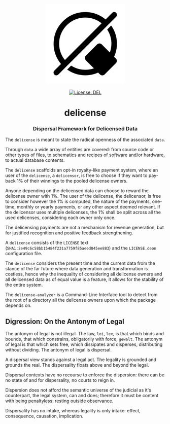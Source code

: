 <p align="center">
    <img src="https://raw.githubusercontent.com/ly3xqhl8g9/delicense/master/about/identity/delicense-logo.png" height="250px">
    <br />
    <br />
    <a target="_blank" href="https://github.com/ly3xqhl8g9/delicense/blob/master/LICENSE">
        <img src="https://img.shields.io/badge/license-DEL-blue.svg?colorB=1380C3&style=for-the-badge" alt="License: DEL">
    </a>
</p>



<h1 align="center">
    delicense
</h1>


<h3 align="center">
    Dispersal Framework for Delicensed Data
</h3>



The `delicense` is meant to state the radical openness of the associated `data`.

Through `data` a wide array of entities are covered: from source code or other types of files, to schematics and recipes of software and/or hardware, to actual database contents.

The `delicense` scaffolds an opt-in royalty-like payment system, where an user of the `delicense`, a `delicensor`, is free to choose if they want to pay-back 1% of their winnings to the pooled delicense owners.

Anyone depending on the delicensed data can choose to reward
the delicense owner with 1%. The user of the delicense, the delicensor,
is free to consider however the 1% is computed, the nature of the payments,
one-time, monthly or yearly payments, or any other aspect deemed relevant. If
the delicensor uses multiple delicenses, the 1% shall be split across all the
used delicenses, considering each owner only once.

The delicensing payments are not a mechanism for revenue generation, but for justified recognition and positive feedback strengthening.

A `delicense` consists of the `LICENSE` text (`SHA1:2e49c6c58bb15484f231a7759f85aeed845ee883`) and the `LICENSE.deon` configuration file.

The `delicense` considers the present time and the current data from the stance of the far future where data generation and transformation is costless, hence why the inequality of considering all delicense owners and all delicensed data as of equal value is a feature, it allows for the stability of the entire system.

The `delicense-analyzer` is a Command-Line Interface tool to detect from the root of a directory all the delicense owners upon which the package depends on.



## Digression: On the Antonym of Legal

The antonym of legal is not illegal. The law, `loi`, `lex`, is that which binds and bounds, that which constrains, obligatorily with force, `gewalt`. The antonym of legal is that which sets free, which dissipates and disperses, distributing without dividing. The antonym of legal is dispersal.

A dispersal view stands against a legal act. The legality is grounded and grounds the real. The dispersality floats above and beyond the legal.

Dispersal contexts have no recourse to enforce the dispersion: there can be no state of and for dispersality, no courts to reign in.

Dispersion does not afford the semantic universe of the judicial as it's counterpart, the legal system, can and does; therefore it must be content with being penaltyless: resting outside observance.

Dispersality has no intake, whereas legality is only intake: effect, consequence, causation, implication.
